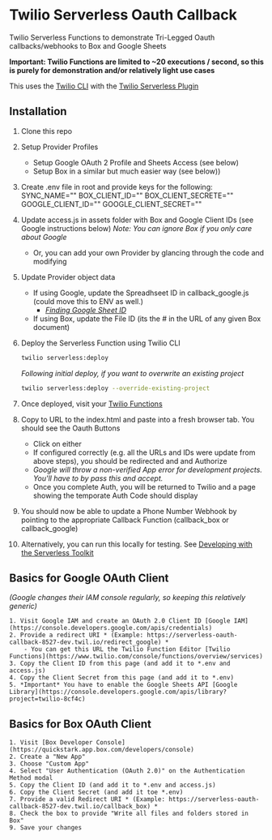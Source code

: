 # Twilio Serverless Oauth Callback

Twilio Serverless Functions to demonstrate Tri-Legged Oauth callbacks/webhooks to Box and Google Sheets

**Important: Twilio Functions are limited to ~20 executions / second, so this is purely for demonstration and/or
relatively light use cases**

This uses the [Twilio CLI](https://www.twilio.com/docs/twilio-cli/quickstart) with the [Twilio Serverless Plugin](https://www.twilio.com/docs/twilio-cli/plugins)

## Installation

1.  Clone this repo

2.  Setup Provider Profiles

    - Setup Google OAuth 2 Profile and Sheets Access (see below)
    - Setup Box in a similar but much easier way (see below))

3.  Create .env file in root and provide keys for the following:
    SYNC_NAME="<Name for Twilio Sync Service and Sync Map>"
    BOX_CLIENT_ID="<copied from Box Developer Console>"
    BOX_CLIENT_SECRETE="<copied from Box Developer Console>"
    GOOGLE_CLIENT_ID="<copied from Google IAM Console>"
    GOOGLE_CLIENT_SECRET="<copied from Google IAM Console>"

4.  Update access.js in assets folder with Box and Google Client IDs (see Google instructions below)
    _Note: You can ignore Box if you only care about Google_

    - Or, you can add your own Provider by glancing through the code and modifying

5.  Update Provider object data

    - If using Google, update the Spreadhseet ID in callback_google.js (could move this to ENV as well.)
      - _[Finding Google Sheet ID](https://developers.google.com/sheets/api/guides/concepts)_
    - If using Box, update the File ID (its the # in the URL of any given Box document)

6.  Deploy the Serverless Function using Twilio CLI

    ```zsh
    twilio serverless:deploy
    ```

    _Following initial deploy, if you want to overwrite an existing project_

    ```zsh
    twilio serverless:deploy --override-existing-project
    ```

7.  Once deployed, visit your [Twilio Functions](https://www.twilio.com/console/functions/overview/services)

8.  Copy to URL to the index.html and paste into a fresh browser tab. You should see the Oauth Buttons

    - Click on either
    - If configured correctly (e.g. all the URLs and IDs were update from above steps), you should be redirected and and Authorize
    - _Google will throw a non-verified App error for development projects. You'll have to by pass this and accept._
    - Once you complete Auth, you will be returned to Twilio and a page showing the temporate Auth Code should display

9.  You should now be able to update a Phone Number Webhook by pointing to the appropriate Callback Function (callback_box or callback_google)

10. Alternatively, you can run this locally for testing. See [Developing with the Serverless Toolkit](https://www.twilio.com/docs/labs/serverless-toolkit/developing?code-sample=code-run-a-serverless-project-locally&code-language=twilio-cli&code-sdk-version=default)

## Basics for Google OAuth Client

_(Google changes their IAM console regularly, so keeping this relatively generic)_

    1. Visit Google IAM and create an OAuth 2.0 Client ID [Google IAM](https://console.developers.google.com/apis/credentials)
    2. Provide a redirect URI * (Example: https://serverless-oauth-callback-8527-dev.twil.io/redirect_google) *
        - You can get this URL the Twilio Function Editor [Twilio Functions](https://www.twilio.com/console/functions/overview/services)
    3. Copy the Client ID from this page (and add it to *.env and access.js)
    4. Copy the Client Secret from this page (and add it to *.env)
    5. *Important* You have to enable the Google Sheets API [Google Library](https://console.developers.google.com/apis/library?project=twilio-8cf4c)

## Basics for Box OAuth Client

    1. Visit [Box Developer Console](https://quickstark.app.box.com/developers/console)
    2. Create a "New App"
    3. Choose "Custom App"
    4. Select "User Authentication (OAuth 2.0)" on the Authentication Method modal
    5. Copy the Client ID (and add it to *.env and access.js)
    6. Copy the Client Secret (and add it toe *.env)
    7. Provide a valid Redirect URI * (Example: https://serverless-oauth-callback-8527-dev.twil.io/callback_box) *
    8. Check the box to provide "Write all files and folders stored in Box"
    9. Save your changes
